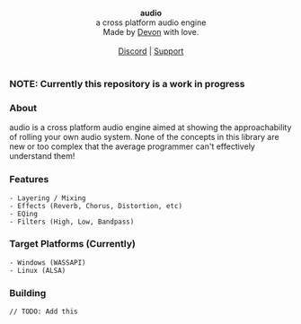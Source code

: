 <div id="header">
    <p align="center">
      <b>audio</b><br>
  	  <span font-size="16px">a cross platform audio engine</span><br>
      <span font-size="12px">Made by <a href="http://tek256.com">Devon</a> with love.</span><br><br>
      <span><a href="https://discordapp.com/invite/63GvpMh">Discord</a> | <a href="https://github.com/sponsors/tek256">Support</a></span><br><br>
    </p>
</div>

### NOTE: Currently this repository is a work in progress

### About
audio is a cross platform audio engine aimed at showing the approachability of rolling your own audio system. None of the concepts in this library are new or too complex that the average programmer can't effectively understand them!

### Features
```
- Layering / Mixing
- Effects (Reverb, Chorus, Distortion, etc)
- EQing
- Filters (High, Low, Bandpass)
```

### Target Platforms (Currently)
```
- Windows (WASSAPI)
- Linux (ALSA)
```

### Building
`// TODO: Add this`
